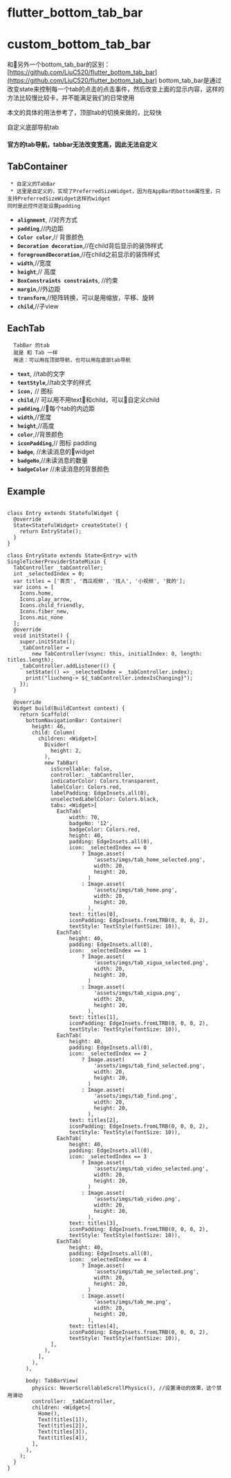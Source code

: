 # flutter_bottom_tab_bar
# custom_bottom_tab_bar

和另外一个bottom_tab_bar的区别：[https://github.com/LiuC520/flutter_bottom_tab_bar](https://github.com/LiuC520/flutter_bottom_tab_bar)
bottom_tab_bar是通过改变state来控制每一个tab的点击的点击事件，然后改变上面的显示内容，这样的方法比较慢比较卡，并不能满足我们的日常使用

本文的具体的用法参考了，顶部tab的切换来做的，比较快


自定义底部导航tab

#### 官方的tab导航，tabbar无法改变宽高，因此无法自定义

## TabContainer
```
 * 自定义的TabBar
 * 这里是自定义的，实现了PreferredSizeWidget，因为在AppBar的bottom属性里，只支持PreferredSizeWidget这样的widget
同时是此控件还能设置padding

```
*   **```alignment```**,    //对齐方式
*    **```padding```**,//内边距
*   **```Color color```**,// 背景颜色
*   **```Decoration decoration```**,//在child背后显示的装饰样式
*   **```foregroundDecoration```**,//在child之前显示的装饰样式
*   **```width```**,//宽度
*   **```height```**,// 高度
*   **```BoxConstraints constraints```**, //约束
*   **```margin```**,//外边距
*   **```transform```**,//矩阵转换，可以是用缩放，平移、旋转
*   **```child```**,//子view


## EachTab
```
  TabBar 的tab
  就是 和 Tab 一样
  用途：可以用在顶部导航，也可以用在底部tab导航
```

*   **```text```**, //tab的文字
*   **```textStyle```**,//tab文字的样式
*   **```icon,```** // 图标
*   **```child```**,// 可以用不用text和child，可以自定义child
*   **```padding```**,//每个tab的内边距
*   **```width```**,//宽度
*   **```height```**,//高度
*   **```color```**,//背景颜色
*   **```iconPadding```**,// 图标 padding
*   **```badge```**, //未读消息的widget
*   **```badgeNo```**,//未读消息的数量
*   **```badgeColor```** //未读消息的背景颜色


## Example

```

class Entry extends StatefulWidget {
  @override
  State<StatefulWidget> createState() {
    return EntryState();
  }
}

class EntryState extends State<Entry> with SingleTickerProviderStateMixin {
  TabController _tabController;
  int _selectedIndex = 0;
  var titles = ['首页', '西瓜视频', '找人', '小视频', '我的'];
  var icons = [
    Icons.home,
    Icons.play_arrow,
    Icons.child_friendly,
    Icons.fiber_new,
    Icons.mic_none
  ];
  @override
  void initState() {
    super.initState();
    _tabController =
        new TabController(vsync: this, initialIndex: 0, length: titles.length);
    _tabController.addListener(() {
      setState(() => _selectedIndex = _tabController.index);
      print("liucheng-> ${_tabController.indexIsChanging}");
    });
  }

  @override
  Widget build(BuildContext context) {
    return Scaffold(
      bottomNavigationBar: Container(
        height: 46,
        child: Column(
          children: <Widget>[
            Divider(
              height: 2,
            ),
            new TabBar(
              isScrollable: false,
              controller: _tabController,
              indicatorColor: Colors.transparent,
              labelColor: Colors.red,
              labelPadding: EdgeInsets.all(0),
              unselectedLabelColor: Colors.black,
              tabs: <Widget>[
                EachTab(
                    width: 70,
                    badgeNo: '12',
                    badgeColor: Colors.red,
                    height: 40,
                    padding: EdgeInsets.all(0),
                    icon: _selectedIndex == 0
                        ? Image.asset(
                            'assets/imgs/tab_home_selected.png',
                            width: 20,
                            height: 20,
                          )
                        : Image.asset(
                            'assets/imgs/tab_home.png',
                            width: 20,
                            height: 20,
                          ),
                    text: titles[0],
                    iconPadding: EdgeInsets.fromLTRB(0, 0, 0, 2),
                    textStyle: TextStyle(fontSize: 10)),
                EachTab(
                    height: 40,
                    padding: EdgeInsets.all(0),
                    icon: _selectedIndex == 1
                        ? Image.asset(
                            'assets/imgs/tab_xigua_selected.png',
                            width: 20,
                            height: 20,
                          )
                        : Image.asset(
                            'assets/imgs/tab_xigua.png',
                            width: 20,
                            height: 20,
                          ),
                    text: titles[1],
                    iconPadding: EdgeInsets.fromLTRB(0, 0, 0, 2),
                    textStyle: TextStyle(fontSize: 10)),
                EachTab(
                    height: 40,
                    padding: EdgeInsets.all(0),
                    icon: _selectedIndex == 2
                        ? Image.asset(
                            'assets/imgs/tab_find_selected.png',
                            width: 20,
                            height: 20,
                          )
                        : Image.asset(
                            'assets/imgs/tab_find.png',
                            width: 20,
                            height: 20,
                          ),
                    text: titles[2],
                    iconPadding: EdgeInsets.fromLTRB(0, 0, 0, 2),
                    textStyle: TextStyle(fontSize: 10)),
                EachTab(
                    height: 40,
                    padding: EdgeInsets.all(0),
                    icon: _selectedIndex == 3
                        ? Image.asset(
                            'assets/imgs/tab_video_selected.png',
                            width: 20,
                            height: 20,
                          )
                        : Image.asset(
                            'assets/imgs/tab_video.png',
                            width: 20,
                            height: 20,
                          ),
                    text: titles[3],
                    iconPadding: EdgeInsets.fromLTRB(0, 0, 0, 2),
                    textStyle: TextStyle(fontSize: 10)),
                EachTab(
                    height: 40,
                    padding: EdgeInsets.all(0),
                    icon: _selectedIndex == 4
                        ? Image.asset(
                            'assets/imgs/tab_me_selected.png',
                            width: 20,
                            height: 20,
                          )
                        : Image.asset(
                            'assets/imgs/tab_me.png',
                            width: 20,
                            height: 20,
                          ),
                    text: titles[4],
                    iconPadding: EdgeInsets.fromLTRB(0, 0, 0, 2),
                    textStyle: TextStyle(fontSize: 10)),
              ],
            ),
          ],
        ),
      ),

      body: TabBarView(
        physics: NeverScrollableScrollPhysics(), //设置滑动的效果，这个禁用滑动
        controller: _tabController,
        children: <Widget>[
          Home(),
          Text(titles[1]),
          Text(titles[2]),
          Text(titles[3]),
          Text(titles[4]),
        ],
      ),
    );
  }
}


```
